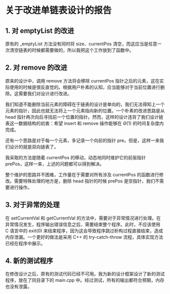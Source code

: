 # 关于改进单链表设计的报告

## 1. 对 $\text{emptyList}$ 的改进
原有的 _emptyList 方法没有同时将 size、currentPos 清空，而这应当是任意一次清空链表的时候都需要做的，所以我把这个工作放到了函数中。

## 2. 对 $\text{remove}$ 的改进
原来的设计中，调用 remove 方法将会移除 currentPos 指针之后的元素，这在实际使用的时候是很反直觉的。根据用户朴素的认知，应当能够对于当前位置进行删除。这需要我们对设计进行改进。

我们知道不能删除当前元素的障碍在于链表的设计是单向的，我们无法得知上一个元素的指针，因此也就无法将上一个元素指向新的位置。一个朴素的改进思路是从 head 指针再次向后寻找前一个位置的指针。然而，这样的设计违背了我们设计链表这一数据结构的初衷：希望 insert 和 remove 操作能够在 $\Theta(1)$ 的时间复杂度内完成。

还有一个思路是对于每一个元素，多记录一个向前的指针 pre。但是，这样一来我们设计的就是双向链表了。

我采取的方法是随着 currentPos 的移动，动态地同时维护它的前驱指针 prePos，这样一来，上述的问题都可以得到解决。

整个维护的思路并不困难，工作量在于需要对所有涉及 currentPos 的函数进行修改。需要特殊处理的地方是，删除 head 指针的时候 prePos 是空指针，我们不需要进行操作。

## 3. 对于异常的处理

在 setCurrentVal 和 getCurrentVal 的方法中，需要对于异常情况进行处理。在异常情况发生，程序输出错误信息之后，需要结束整个程序。此时，不应该使用 C 语言中的 exit(0) 来结束程序，因为这会导致程序跳过析构过程直接结束，造成内存泄漏。一个更好的做法是采用 C++ 的 try-catch-throw 流程，具体实现方法已经在程序中展示。

 
## 4. 新的测试程序
在修改设计之后，原有的测试代码已经不可用。我为新的设计框架设计了新的测试程序，放在了同目录下的 main.cpp 中。经过测试，所有的输出都符合预期，内存也没有泄露。